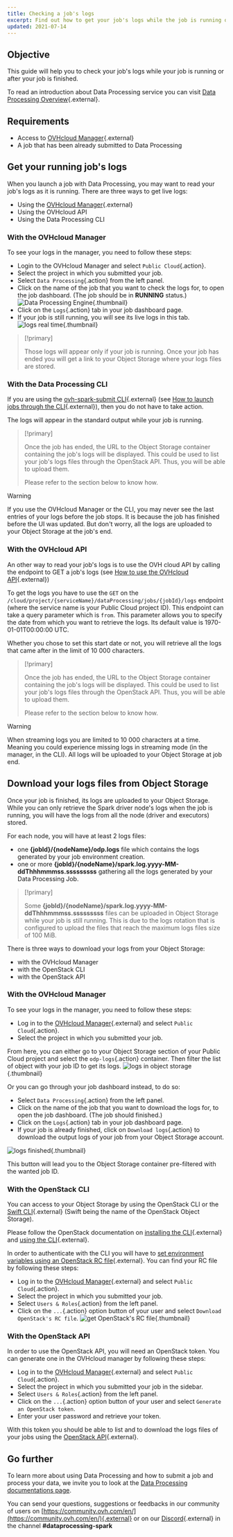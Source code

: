 ```yaml
---
title: Checking a job's logs 
excerpt: Find out how to get your job's logs while the job is running or after it is finished 
updated: 2021-07-14
---
```


## Objective

This guide will help you to check your job's logs while your job is running or after your job is finished. 

To read an introduction about Data Processing service you can visit [Data Processing Overview](/pages/public_cloud/data_analytics/data_processing/00_CONCEPTS_Overview){.external}.

## Requirements 

- Access to [OVHcloud Manager](https://ca.ovh.com/auth/?action=gotomanager&from=https://www.ovh.com/sg/&ovhSubsidiary=sg){.external}
- A job that has been already submitted to Data Processing

## Get your running job's logs

When you launch a job with Data Processing, you may want to read your job's logs as it is running. 
There are three ways to get live logs:

- Using the [OVHcloud Manager](https://ca.ovh.com/auth/?action=gotomanager&from=https://www.ovh.com/sg/&ovhSubsidiary=sg){.external}
- Using the OVHcloud API
- Using the Data Processing CLI

### With the OVHcloud Manager

To see your logs in the manager, you need to follow these steps:

- Login to the OVHcloud Manager and select `Public Cloud`{.action}.
- Select the project in which you submitted your job. 
- Select `Data Processing`{.action} from the left panel. 
- Click on the name of the job that you want to check the logs for, to open the job dashboard. (The job should be in **RUNNING** status.)
![Data Processing Engine](images/dataprocessingmanager.png){.thumbnail}
- Click on the `Logs`{.action} tab in your job dashboard page. 
- If your job is still running, you will see its live logs in this tab.
![logs real time](images/realtimelogs.png){.thumbnail}

>[!primary]
>
>Those logs will appear only if your job is running. Once your job has ended you will get a link to your Object Storage where your logs files are stored.
>

### With the Data Processing CLI

If you are using the [ovh-spark-submit CLI](https://github.com/ovh/data-processing-spark-submit){.external} (see [How to launch jobs through the CLI](/pages/public_cloud/data_analytics/data_processing/37_HOWTO_submit-job-cli){.external}), then you do not have to take action.

The logs will appear in the standard output while your job is running.

>[!primary]
>
> Once the job has ended, the URL to the Object Storage container containing the job's logs will be displayed. This could be used to list your job's logs files through the OpenStack API. Thus, you will be able to upload them.
>
> Please refer to the section below to know how.
>

>[!warning]
>
> If you use the OVHcloud Manager or the CLI, you may never see the last entries of your logs before the job stops. It is because the job has finished before the UI was updated.
> But don't worry, all the logs are uploaded to your Object Storage at the job's end.

### With the OVHcloud API

An other way to read your job's logs is to use the OVH cloud API by calling the endpoint to GET a job's logs (see [How to use the OVHcloud API](/pages/public_cloud/data_analytics/data_processing/38_HOWTO_use-with-ovh-api){.external})

To get the logs you have to use the `GET` on the `/cloud/project/{serviceName}/dataProcessing/jobs/{jobId}/logs` endpoint (where the service name is your Public Cloud project ID).
This endpoint can take a query parameter which is `from`. This parameter allows you to specify the date from which you want to retrieve the logs. Its default value is 1970-01-01T00:00:00 UTC.

Whether you chose to set this start date or not, you will retrieve all the logs that came after in the limit of 10 000 characters.

>[!primary]
>
> Once the job has ended, the URL to the Object Storage container containing the job's logs will be displayed. This could be used to list your job's logs files through the OpenStack API. Thus, you will be able to upload them.
>
> Please refer to the section below to know how.
>

>[!warning]
>
> When streaming logs you are limited to 10 000 characters at a time. Meaning you could experience missing logs in streaming mode (in the manager, in the CLI). All logs will be uploaded to your Object Storage at job end.
>

## Download your logs files from Object Storage

Once your job is finished, its logs are uploaded to your Object Storage. While you can only retrieve the Spark driver node's logs when the job is running, you will have the logs from all the node (driver and executors) stored.

For each node, you will have at least 2 logs files: 

- one **{jobId}/{nodeName}/odp.logs** file which contains the logs generated by your job environment creation.
- one or more **{jobId}/{nodeName}/spark.log.yyyy-MM-ddThhhmmmss.sssssssss** gathering all the logs generated by your Data Processing Job.

>[!primary]
>
> Some **{jobId}/{nodeName}/spark.log.yyyy-MM-ddThhhmmmss.sssssssss** files can be uploaded in Object Storage while your job is still running. This is due to the logs rotation that is configured to upload the files that reach the maximum logs files size of 100 MiB.

There is three ways to download your logs from your Object Storage:

- with the OVHcloud Manager
- with the OpenStack CLI
- with the OpenStack API

### With the OVHcloud Manager
To see your logs in the manager, you need to follow these steps:

- Log in to the [OVHcloud Manager](https://ca.ovh.com/auth/?action=gotomanager&from=https://www.ovh.com/sg/&ovhSubsidiary=sg){.external} and select `Public Cloud`{.action}.
- Select the project in which you submitted your job. 

From here, you can either go to your Object Storage section of your Public Cloud project and select the `odp-logs`{.action} container. Then filter the list of object with your job ID to get its logs.
![logs in object storage](images/object-storage.png){.thumbnail}

Or you can go through your job dashboard instead, to do so:

- Select `Data Processing`{.action} from the left panel.
- Click on the name of the job that you want to download the logs for, to open the job dashboard. (The job should finished.)
- Click on the `Logs`{.action} tab in your job dashboard page. 
- If your job is already finished, click on `Download logs`{.action} to download the output logs of your job from your Object Storage account. 

![logs finished](images/logs-finished.png){.thumbnail}

This button will lead you to the Object Storage container pre-filtered with the wanted job ID.

### With the OpenStack CLI

You can access to your Object Storage by using the OpenStack CLI or the [Swift CLI](https://docs.openstack.org/mitaka/cli-reference/swift.html){.external} (Swift being the name of the OpenStack Object Storage).

Please follow the OpenStack documentation on [installing the CLI](https://docs.openstack.org/newton/user-guide/common/cli-install-openstack-command-line-clients.html){.external} and [using the CLI](https://docs.openstack.org/newton/user-guide/cli.html){.external}.

In order to authenticate with the CLI you will have to [set environment variables using an OpenStack RC file](https://docs.openstack.org/newton/user-guide/common/cli-set-environment-variables-using-openstack-rc.html){.external}.
You can find your RC file by following these steps:

- Log in to the [OVHcloud Manager](https://ca.ovh.com/auth/?action=gotomanager&from=https://www.ovh.com/sg/&ovhSubsidiary=sg){.external} and select `Public Cloud`{.action}.
- Select the project in which you submitted your job. 
- Select `Users & Roles`{.action} from the left panel.
- Click on the `...`{.action} option button of your user and select `Download OpenStack's RC file`.
![get OpenStack's RC file](images/users-roles.png){.thumbnail}

### With the OpenStack API

In order to use the OpenStack API, you will need an OpenStack token. You can generate one in the OVHcloud manager by following these steps:

- Log in to the [OVHcloud Manager](https://ca.ovh.com/auth/?action=gotomanager&from=https://www.ovh.com/sg/&ovhSubsidiary=sg){.external} and select `Public Cloud`{.action}.
- Select the project in which you submitted your job in the sidebar. 
- Select `Users & Roles`{.action} from the left panel.
- Click on the `...`{.action} option button of your user and select `Generate an OpenStack token`.
- Enter your user password and retrieve your token.

With this token you should be able to list and to download the logs files of your jobs using the [OpenStack API](https://docs.openstack.org/api-ref/object-store/?expanded=show-container-details-and-list-objects-detail){.external}.

## Go further

To learn more about using Data Processing and how to submit a job and process your data, we invite you to look at the [Data Processing documentations page](/products/public-cloud-data-analytics-data-processing).

You can send your questions, suggestions or feedbacks in our community of users on [https://community.ovh.com/en/](https://community.ovh.com/en/){.external} or on our [Discord](https://discord.gg/VVvZg8NCQM){.external} in the channel **#dataprocessing-spark**

